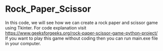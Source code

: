 # Rock_Paper_Scissor

In this code, we will see how we can create a rock paper and scissor game using Tkinter.
For code explanation visit https://www.geeksforgeeks.org/rock-paper-scissor-game-python-project/
If you want to play this game without coding then you can run main.exe file in your computer.
